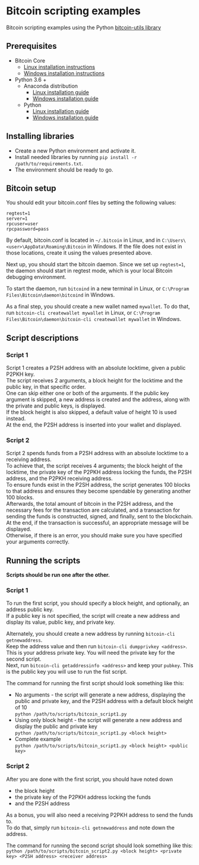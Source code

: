 # Bitcoin scripting examples

Bitcoin scripting examples using the Python [bitcoin-utils library](https://github.com/karask/python-bitcoin-utils)

## Prerequisites

- Bitcoin Core
    - [Linux installation instructions](https://bitcoin.org/en/full-node#linux-instructions)
    - [Windows installation instructions](https://bitcoin.org/en/full-node#windows-instructions)
- Python 3.6 +
    - Anaconda distribution
        - [Linux installation guide](https://docs.anaconda.com/anaconda/install/linux/)
        - [Windows installation guide](https://docs.anaconda.com/anaconda/install/windows/)
    - Python
        - [Linux installation guide](https://realpython.com/installing-python/#how-to-install-python-on-linux)
        - [Windows installation guide](https://realpython.com/installing-python/#how-to-install-python-on-windows)

## Installing libraries

- Create a new Python environment and activate it.
- Install needed libraries by running `pip install -r /path/to/requirements.txt`.
- The environment should be ready to go.

## Bitcoin setup

You should edit your bitcoin.conf files by setting the following values:

```
regtest=1
server=1
rpcuser=user
rpcpassword=pass
```

By default, bitcoin.conf is located in `~/.bitcoin` in Linux, and in `C:\Users\<user>\AppData\Roaming\Bitcoin` in
Windows. If the file does not exist in those locations, create it using the values presented above.

Next up, you should start the bitcoin daemon. Since we set up `regtest=1`, the daemon should start in regtest mode,
which is your local Bitcoin debugging environment.

To start the daemon, run `bitcoind` in a new terminal in Linux, or `C:\Program Files\Bitcoin\daemon\bitcoind` in
Windows.

As a final step, you should create a new wallet named `mywallet`. To do that, run `bitcoin-cli createwallet mywallet` in
Linux, or `C:\Program Files\Bitcoin\daemon\bitcoin-cli createwallet mywallet` in Windows.

## Script descriptions

### Script 1

Script 1 creates a P2SH address with an absolute locktime, given a public P2PKH key.<br>
The script receives 2 arguments, a block height for the locktime and the public key, in that specific order.<br>
One can skip either one or both of the arguments. If the public key argument is skipped, a new address is created and
the address, along with the private and public keys, is displayed.<br>
If the block height is also skipped, a default value of height 10 is used instead.<br>
At the end, the P2SH address is inserted into your wallet and displayed.

### Script 2

Script 2 spends funds from a P2SH address with an absolute locktime to a receiving address.<br>
To achieve that, the script receives 4 arguments; the block height of the locktime, the private key of the P2PKH address
locking the funds, the P2SH address, and the P2PKH receiving address.<br>
To ensure funds exist in the P2SH address, the script generates 100 blocks to that address and ensures they become
spendable by generating another 100 blocks.<br>
Afterwards, the total amount of bitcoin in the P2SH address, and the necessary fees for the transaction are calculated,
and a transaction for sending the funds is constructed, signed, and finally, sent to the blockchain.<br>
At the end, if the transaction is successful, an appropriate message will be displayed.<br>
Otherwise, if there is an error, you should make sure you have specified your arguments correctly.

## Running the scripts

__Scripts should be run one after the other.__

### Script 1

To run the first script, you should specify a block height, and optionally, an address public key.<br>
If a public key is not specified, the script will create a new address and display its value, public key, and private
key.

Alternately, you should create a new address by running `bitcoin-cli getnewaddress`.<br>
Keep the address value and then run `bitcoin-cli dumpprivkey <address>`. This is your address private key. You will need
the private key for the second script.<br>
Next, run `bitcoin-cli getaddressinfo <address>` and keep your `pubkey`. This is the public key you will use to run the
fist script.

The command for running the first script should look something like this:

- No arguments - the script will generate a new address, displaying the public and private key, and the P2SH address
  with a default block height of 10<br>
  `python /path/to/scripts/bitcoin_script1.py`
- Using only block height - the script will generate a new address and display the public and private key<br>
  `python /path/to/scripts/bitcoin_script1.py <block height>`
- Complete example<br>
  `python /path/to/scripts/bitcoin_script1.py <block height> <public key>`

### Script 2

After you are done with the first script, you should have noted down

- the block height
- the private key of the P2PKH address locking the funds
- and the P2SH address

As a bonus, you will also need a receiving P2PKH address to send the funds to.<br>
To do that, simply run `bitcoin-cli getnewaddress` and note down the address.

The command for running the second script should look something like this:<br>
`python /path/to/scripts/bitcoin_script2.py <block height> <private key> <P2SH address> <receiver address>`
